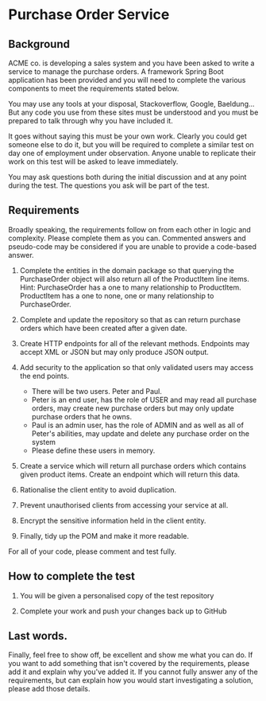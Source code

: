 # Purchase Order Service

## Background 

ACME co. is developing a sales system and you have been asked to write a service to manage the purchase orders.  A framework Spring Boot application has been provided and you will need to complete the various components to meet the requirements stated below.

You may use any tools at your disposal, Stackoverflow, Google, Baeldung... But any code you use from these sites must be understood and you must be prepared to talk through why you have included it.

It goes without saying this must be your own work.  Clearly you could get someone else to do it, but you will be required to complete a similar test on day one of employment under observation. Anyone unable to replicate their work on this test will be asked to leave immediately.

You may ask questions both during the initial discussion and at any point during the test.  The questions you ask will be part of the test.

## Requirements

Broadly speaking, the requirements follow on from each other in logic and complexity.  Please complete them as you can.  Commented answers and pseudo-code may be considered if you are unable to provide a code-based answer.


1. Complete the entities in the domain package so that querying the PurchaseOrder object will also return all of the ProductItem line items.  Hint: PurchaseOrder has a one to many relationship to ProductItem.  ProductItem has a one to none, one or many relationship to PurchaseOrder.


2. Complete and update the repository so that as can return purchase orders which have been created after a given date.


3. Create HTTP endpoints for all of the relevant methods.  Endpoints may accept XML or JSON but may only produce JSON output.  


4. Add security to the application so that only validated users may access the end points.  
    * There will be two users.  Peter and Paul.  
    * Peter is an end user, has the role of USER and may read all purchase orders, may create new purchase orders but may only update purchase orders that he owns.  
    * Paul is an admin user, has the role of ADMIN and as well as all of Peter's abilities, may update and delete any purchase order on the system
    * Please define these users in memory.

 
5. Create a service which will return all purchase orders which contains given product items.  Create an endpoint which will return this data.


6. Rationalise the client entity to avoid duplication.


7. Prevent unauthorised clients from accessing your service at all.


8. Encrypt the sensitive information held in the client entity.


9. Finally, tidy up the POM and make it more readable.


For all of your code, please comment and test fully.


## How to complete the test

1. You will be given a personalised copy of the test repository 


2. Complete your work and push your changes back up to GitHub


## Last words.

Finally, feel free to show off, be excellent and show me what you can do.  If you want to add something that isn't covered by the requirements, please add it and explain why you've added it.  If you cannot fully answer any of the requirements, but can explain how you would start investigating a solution, please add those details.
